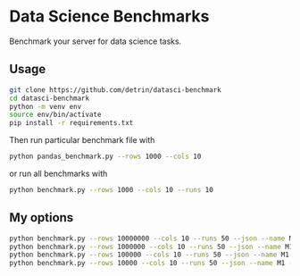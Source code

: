 # Data Science Benchmarks
Benchmark your server for data science tasks.

## Usage
```bash
git clone https://github.com/detrin/datasci-benchmark
cd datasci-benchmark
python -m venv env
source env/bin/activate
pip install -r requirements.txt
```
Then run particular benchmark file with
```bash
python pandas_benchmark.py --rows 1000 --cols 10
```
or run all benchmarks with
```bash
python benchmark.py --rows 1000 --cols 10 --runs 10
```

## My options
```bash
python benchmark.py --rows 10000000 --cols 10 --runs 50 --json --name M1 --pandas --polars --xgboost --lightgbm 
python benchmark.py --rows 1000000 --cols 10 --runs 50 --json --name M1 --binning --logreg 
python benchmark.py --rows 100000 --cols 10 --runs 50 --json --name M1 --knn 
python benchmark.py --rows 10000 --cols 10 --runs 50 --json --name M1 --svm --torch
```

